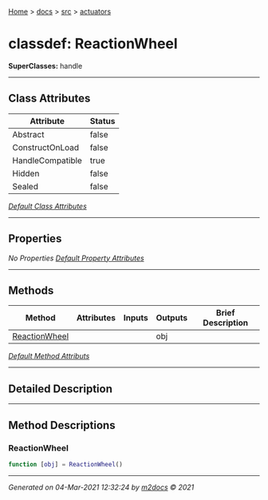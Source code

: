[Home](../../index.md) > [docs](../../docs_index.md) > [src](../src_index.md) > [actuators](actuators_index.md)  


# classdef: ReactionWheel

**SuperClasses:** handle



 ***

## Class Attributes

<div class="table-wrapper" markdown="block">

| Attribute         | Status   |
| ----------------- | -------- |
| Abstract | false | 
| ConstructOnLoad | false | 
| HandleCompatible | true | 
| Hidden | false | 
| Sealed | false | 


</div>


[*Default Class Attributes*](https://www.mathworks.com/help/matlab/matlab_oop/class-attributes.html)

 ***

## Properties

*No Properties*
[*Default Property Attributes*](https://www.mathworks.com/help/matlab/matlab_oop/property-attributes.html)

 ***

## Methods

<div class="table-wrapper" markdown="block">

| Method | Attributes | Inputs | Outputs | Brief Description |
| ------ | ---------- | ------ | ------- | ----------------- |
| [ReactionWheel](#reactionwheel) |   |  | obj |  |


</div>


[*Default Method Attributs*](https://www.mathworks.com/help/matlab/matlab_oop/method-attributes.html)

 ***

## Detailed Description



 ***

## Method Descriptions

### ReactionWheel

```matlab
function [obj] = ReactionWheel()
```




***

*Generated on 04-Mar-2021 12:32:24 by [m2docs](https://github.com/crgnam-research/m2docs) © 2021*

